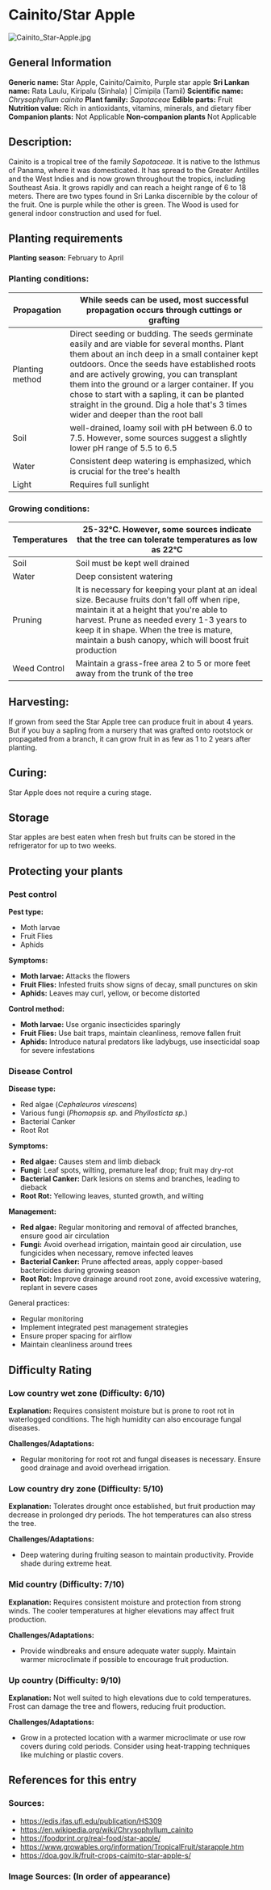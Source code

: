 # Cainito/Star Apple
![Cainito_Star-Apple.jpg](../../assets/images/Cainito_Star-Apple.jpg "By No machine-readable author provided. Hans B.~commonswiki assumed (based on copyright claims). - No machine-readable source provided. Own work assumed (based on copyright claims)., Public Domain, https://commons.wikimedia.org/w/index.php?curid=720959")

## General Information
**Generic name:** Star Apple, Cainito/Caimito, Purple star apple
**Sri Lankan name:** Rata Laulu, Kiripalu (Sinhala) | Cīmipiḷa (Tamil)
**Scientific name:** _Chrysophyllum cainito_
**Plant family:** _Sapotaceae_
**Edible parts:** Fruit
**Nutrition value:** Rich in antioxidants, vitamins, minerals, and dietary fiber
**Companion plants:** Not Applicable
**Non-companion plants** Not Applicable

## Description:
Cainito is a tropical tree of the family _Sapotaceae_. It is native to the Isthmus of Panama, where it was domesticated. It has spread to the Greater Antilles and the West Indies and is now grown throughout the tropics, including Southeast Asia. It grows rapidly and can reach a height range of 6 to 18 meters. There are two types found in Sri Lanka discernible by the colour of the fruit. One is purple while the other is green. The Wood is used for general indoor construction and used for fuel.

## Planting requirements
**Planting season:** February to April

### Planting conditions:
| Propagation | While seeds can be used, most successful propagation occurs through cuttings or grafting |
|-----------------|------------------------------------------------------------------------------------------|
| Planting method | Direct seeding or budding. The seeds germinate easily and are viable for several months. Plant them about an inch deep in a small container kept outdoors. Once the seeds have established roots and are actively growing, you can transplant them into the ground or a larger container. If you chose to start with a sapling, it can be planted straight in the ground. Dig a hole that's 3 times wider and deeper than the root ball |
| Soil            | well-drained, loamy soil with pH between 6.0 to 7.5. However, some sources suggest a slightly lower pH range of 5.5 to 6.5 |
| Water           | Consistent deep watering is emphasized, which is crucial for the tree's health |
| Light        | Requires full sunlight |

### Growing conditions:

| Temperatures | 25-32°C. However, some sources indicate that the tree can tolerate temperatures as low as 22°C |
|----|----|
| Soil | Soil must be kept well drained |
| Water | Deep consistent watering |
| Pruning | It is necessary for keeping your plant at an ideal size. Because fruits don't fall off when ripe, maintain it at a height that you're able to harvest. Prune as needed every 1-3 years to keep it in shape. When the tree is mature, maintain a bush canopy, which will boost fruit production |
| Weed Control | Maintain a grass-free area 2 to 5 or more feet away from the trunk of the tree |

## Harvesting:
If grown from seed the Star Apple tree can produce fruit in about 4 years. But if you buy a sapling from a nursery that was grafted onto rootstock or propagated from a branch, it can grow fruit in as few as 1 to 2 years after planting.  

## Curing:
Star Apple does not require a curing stage.

## Storage
Star apples are best eaten when fresh but fruits can be stored in the refrigerator for up to two weeks.

## Protecting your plants
### Pest control
**Pest type:**
- Moth larvae
- Fruit Flies
- Aphids

**Symptoms:**
- **Moth larvae:** Attacks the flowers
- **Fruit Flies:** Infested fruits show signs of decay, small punctures on skin
- **Aphids:** Leaves may curl, yellow, or become distorted

**Control method:** 
- **Moth larvae:** Use organic insecticides sparingly
- **Fruit Flies:** Use bait traps, maintain cleanliness, remove fallen fruit
- **Aphids:** Introduce natural predators like ladybugs, use insecticidal soap for severe infestations

### Disease Control
**Disease type:** 
- Red algae (_Cephaleuros virescens_)
- Various fungi (_Phomopsis sp._ and _Phyllosticta sp._)
- Bacterial Canker
- Root Rot

**Symptoms:** 
- **Red algae:** Causes stem and limb dieback
- **Fungi:** Leaf spots, wilting, premature leaf drop; fruit may dry-rot
- **Bacterial Canker:** Dark lesions on stems and branches, leading to dieback
- **Root Rot:** Yellowing leaves, stunted growth, and wilting

**Management:** 
- **Red algae:** Regular monitoring and removal of affected branches, ensure good air circulation
- **Fungi:** Avoid overhead irrigation, maintain good air circulation, use fungicides when necessary, remove infected leaves
- **Bacterial Canker:** Prune affected areas, apply copper-based bactericides during growing season
- **Root Rot:** Improve drainage around root zone, avoid excessive watering, replant in severe cases

General practices:
- Regular monitoring
- Implement integrated pest management strategies
- Ensure proper spacing for airflow
- Maintain cleanliness around trees

## Difficulty Rating
### Low country wet zone (Difficulty: 6/10)
**Explanation:** Requires consistent moisture but is prone to root rot in waterlogged conditions. The high humidity can also encourage fungal diseases.

**Challenges/Adaptations:**
- Regular monitoring for root rot and fungal diseases is necessary. Ensure good drainage and avoid overhead irrigation.

### Low country dry zone (Difficulty: 5/10)
**Explanation:** Tolerates drought once established, but fruit production may decrease in prolonged dry periods. The hot temperatures can also stress the tree.

**Challenges/Adaptations:**
- Deep watering during fruiting season to maintain productivity. Provide shade during extreme heat.

### Mid country (Difficulty: 7/10)
**Explanation:** Requires consistent moisture and protection from strong winds. The cooler temperatures at higher elevations may affect fruit production.

**Challenges/Adaptations:**
- Provide windbreaks and ensure adequate water supply. Maintain warmer microclimate if possible to encourage fruit production.

### Up country (Difficulty: 9/10)
**Explanation:** Not well suited to high elevations due to cold temperatures. Frost can damage the tree and flowers, reducing fruit production.

**Challenges/Adaptations:**
- Grow in a protected location with a warmer microclimate or use row covers during cold periods. Consider using heat-trapping techniques like mulching or plastic covers.

## References for this entry
### Sources:
- https://edis.ifas.ufl.edu/publication/HS309
- https://en.wikipedia.org/wiki/Chrysophyllum_cainito
- https://foodprint.org/real-food/star-apple/
- https://www.growables.org/information/TropicalFruit/starapple.htm
- https://doa.gov.lk/fruit-crops-caimito-star-apple-s/


### Image Sources: (In order of appearance)